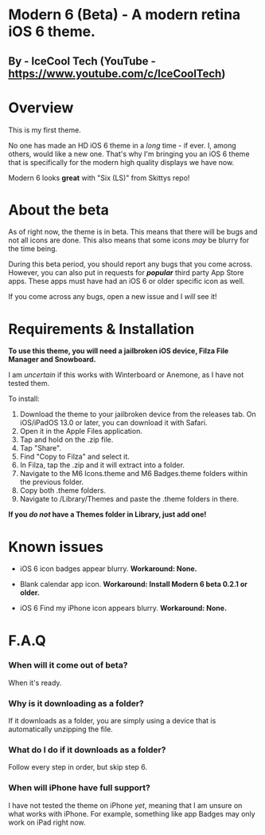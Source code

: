 # Modern 6 (Beta) - A modern retina iOS 6 theme.

## By - IceCool Tech (YouTube - https://www.youtube.com/c/IceCoolTech)


# Overview

This is my first theme.

No one has made an HD iOS 6 theme in a *long* time - if ever. I, among others, would like a new one. That's why I'm bringing you an iOS 6 theme that is specifically for the modern high quality displays we have now. 

Modern 6 looks **great** with "Six (LS)" from Skittys repo!

# About the beta

As of right now, the theme is in beta. This means that there will be bugs and not all icons are done. This also means that some icons *may* be blurry for the time being. 

During this beta period, you should report any bugs that you come across. However, you can also put in requests for ***popular*** third party App Store apps. These apps must have had an iOS 6 or older specific icon as well.

If you come across any bugs, open a new issue and I *will* see it!

# Requirements & Installation 

**To use this theme, you will need a jailbroken iOS device, Filza File Manager and Snowboard.**

I am *uncertain* if this works with Winterboard or Anemone, as I have not tested them.

To install: 

1) Download the theme to your jailbroken device from the releases tab. On iOS/iPadOS 13.0 or later, you can download it with Safari.
2) Open it in the Apple Files application. 
3) Tap and hold on the .zip file.
4) Tap "Share".
5) Find "Copy to Filza" and select it. 
6) In Filza, tap the .zip and it will extract into a folder.
7) Navigate to the M6 Icons.theme and M6 Badges.theme folders within the previous folder. 
8) Copy both .theme folders.
9) Navigate to /Library/Themes and paste the .theme folders in there. 

**If you *do not* have a Themes folder in Library, just add one!**

# Known issues

- iOS 6 icon badges appear blurry. **Workaround: None.**

- Blank calendar app icon. **Workaround: Install Modern 6 beta 0.2.1 or older.**

- iOS 6 Find my iPhone icon appears blurry. **Workaround: None.**

# F.A.Q

### When will it come out of beta?

When it's ready.

### Why is it downloading as a folder?

If it downloads as a folder, you are simply using a device that is automatically unzipping the file.

### What do I do if it downloads as a folder?

Follow every step in order, but skip step 6. 

### When will iPhone have full support?

I have not tested the theme on iPhone *yet*, meaning that I am unsure on what works with iPhone. For example, something like app Badges may only work on iPad right now.
 

